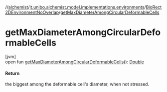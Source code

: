 //[alchemist](../../../index.md)/[it.unibo.alchemist.model.implementations.environments](../index.md)/[BioRect2DEnvironmentNoOverlap](index.md)/[getMaxDiameterAmongCircularDeformableCells](get-max-diameter-among-circular-deformable-cells.md)

# getMaxDiameterAmongCircularDeformableCells

[jvm]\
open fun [getMaxDiameterAmongCircularDeformableCells](get-max-diameter-among-circular-deformable-cells.md)(): [Double](https://kotlinlang.org/api/latest/jvm/stdlib/kotlin/-double/index.html)

#### Return

the biggest among the deformable cell's diameter, when not stressed.

